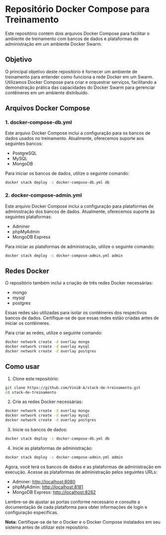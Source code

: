 # Repositório Docker Compose para Treinamento

Este repositório contém dois arquivos Docker Compose para facilitar o ambiente de treinamento com bancos de dados e plataformas de administração em um ambiente Docker Swarm.

## Objetivo

O principal objetivo deste repositório é fornecer um ambiente de treinamento para entender como funciona a rede Docker em um Swarm. Utilizamos Docker Compose para criar e orquestrar serviços, facilitando a demonstração prática das capacidades do Docker Swarm para gerenciar contêineres em um ambiente distribuído.

## Arquivos Docker Compose

### 1. docker-compose-db.yml

Este arquivo Docker Compose inclui a configuração para os bancos de dados usados no treinamento. Atualmente, oferecemos suporte aos seguintes bancos:

- PostgreSQL
- MySQL
- MongoDB

Para iniciar os bancos de dados, utilize o seguinte comando:

```bash
docker stack deploy -c docker-compose-db.yml db
```

### 2. docker-compose-admin.yml

Este arquivo Docker Compose inclui a configuração para plataformas de administração dos bancos de dados. Atualmente, oferecemos suporte às seguintes plataformas:

- Adminer
- phpMyAdmin
- MongoDB Express

Para iniciar as plataformas de administração, utilize o seguinte comando:

```bash
docker stack deploy -c docker-compose-admin.yml admin
```

## Redes Docker

O repositório também inclui a criação de três redes Docker necessárias:

- mongo
- mysql
- postgres

Essas redes são utilizadas para isolar os contêineres dos respectivos bancos de dados. Certifique-se de que essas redes estão criadas antes de iniciar os contêineres.

Para criar as redes, utilize o seguinte comando:

```bash
docker network create -d overlay mongo
docker network create -d overlay mysql
docker network create -d overlay postgres
```

## Como usar

1. Clone este repositório:

```bash
git clone https://github.com/ViniB-A/stack-de-treinamento.git
cd stack-de-treinamento
```

2. Crie as redes Docker necessárias:

```bash
docker network create -d overlay mongo
docker network create -d overlay mysql
docker network create -d overlay postgres
```

3. Inicie os bancos de dados:

```bash
docker stack deploy -c docker-compose-db.yml db
```

4. Inicie as plataformas de administração:

```bash
docker stack deploy -c docker-compose-admin.yml admin
```

Agora, você terá os bancos de dados e as plataformas de administração em execução. Acesse as plataformas de administração pelos seguintes URLs:

- Adminer: [http://localhost:8080](http://localhost:8087)
- phpMyAdmin: [http://localhost:8181](http://localhost:8080)
- MongoDB Express: [http://localhost:8282](http://localhost:8081)

Lembre-se de ajustar as portas conforme necessário e consulte a documentação de cada plataforma para obter informações de login e configuração específicas.

**Nota:** Certifique-se de ter o Docker e o Docker Compose instalados em seu sistema antes de utilizar este repositório.
